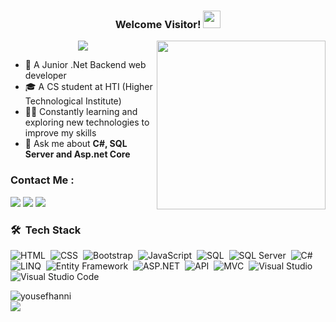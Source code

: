 <h3 align="center">
  Welcome Visitor!
  <img src="https://media.giphy.com/media/hvRJCLFzcasrR4ia7z/giphy.gif" width="28">
</h3>

<img width="270" align="right" src="https://c.tenor.com/_DOBjnGspYAAAAAM/code-coding.gif">

<!-- Typing SVG by DenverCoder1 - https://github.com/DenverCoder1/readme-typing-svg -->
<p align="center">
  <a href="https://github.com/DenverCoder1/readme-typing-svg"><img src="https://readme-typing-svg.herokuapp.com/?lines=Backend%20.Net%20developer;Always%20learning%20new%20things&font=Fira%20Code&center=true&width=440&height=45&color=f75c7e&vCenter=true&size=22"></a>
</p>

- 🏢 A Junior .Net Backend web developer
- 🎓 A CS student at HTI (Higher Technological Institute)
- 👨‍💻 Constantly learning and exploring new technologies to improve my skills
- 💬 Ask me about <strong>C#, SQL Server and Asp.net Core</strong>

### Contact Me :

<a href="https://www.linkedin.com/in/youssef-hani-431564262/" target="_blank"><img src="https://img.shields.io/badge/-Youssef%20Hani-0077B5?style=for-the-badge&logo=Linkedin&logoColor=white"/></a>
<a href="https://wa.me/+201222535069" target="_blank"><img src="https://img.shields.io/badge/-Yousef%20Hani-25D366?style=for-the-badge&logo=WhatsApp&logoColor=white"/></a>
<a href="mailto:ytaha6368@gmail.com" target="_blank"><img src="https://img.shields.io/badge/-Yousef%20Hani-EA2328?style=for-the-badge&logo=Gmail&logoColor=red"/></a>

### 🛠 &nbsp;Tech Stack

![HTML](https://img.shields.io/badge/-HTML5-05122A?style=flat&logo=html5)&nbsp;
![CSS](https://img.shields.io/badge/-CSS3-05122A?style=flat&logo=css3)&nbsp;
![Bootstrap](https://img.shields.io/badge/-Bootstrap-05122A?style=flat&logo=bootstrap&logoColor=563D7C)&nbsp;
![JavaScript](https://img.shields.io/badge/-JavaScript-05122A?style=flat&logo=javascript)&nbsp;
![SQL](https://img.shields.io/badge/-SQL-05122A?style=flat&logo=microsoft%20sql%20server&logoColor=CC2927)&nbsp;
![SQL Server](https://img.shields.io/badge/-SQL%20Server-05122A?style=flat&logo=microsoft%20sql%20server&logoColor=CC2927)&nbsp;
![C#](https://img.shields.io/badge/-C%23-05122A?style=flat&logo=c-sharp&logoColor=5C2D91)&nbsp;
![LINQ](https://img.shields.io/badge/-LINQ-05122A?style=flat&logo=.NET&logoColor=512BD4)&nbsp;
![Entity Framework](https://img.shields.io/badge/-Entity%20Framework%20Core-05122A?style=flat&logo=.NET&logoColor=512BD4)&nbsp;
![ASP.NET](https://img.shields.io/badge/-ASP.NETCore-05122A?style=flat&logo=dotnet&logoColor=512BD4)&nbsp;
![API](https://img.shields.io/badge/-API-05122A?style=flat&logo=dotnet&logoColor=512BD4)&nbsp;
![MVC](https://img.shields.io/badge/-MVC-05122A?style=flat&logo=dotnet&logoColor=512BD4)&nbsp;
![Visual Studio](https://img.shields.io/badge/-Visual%20Studio-05122A?style=flat&logo=visual%20studio&logoColor=5C2D91)&nbsp;
![Visual Studio Code](https://img.shields.io/badge/-Visual%20Studio%20Code-05122A?style=flat&logo=visual-studio-code&logoColor=007ACC)&nbsp;

<img align="left" src="https://github-readme-stats.vercel.app/api/top-langs?username=yousefhanni&show_icons=true&locale=en&layout=compact&theme=chartreuse-dark" alt="yousefhanni" />
<br>
<a href="https://komarev.com/ghpvc/?username=yousefhanni&style=for-the-badge">
    <img src="https://komarev.com/ghpvc/?username=yousefhanni&style=for-the-badge">
</a>
